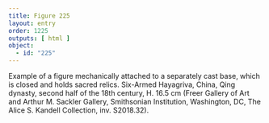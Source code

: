 ```yaml
---
title: Figure 225
layout: entry
order: 1225
outputs: [ html ]
object:
  - id: "225"
---
```


Example of a figure mechanically attached to a separately cast base, which is closed and holds sacred relics. Six-Armed Hayagriva, China, Qing dynasty, second half of the 18th century, H. 16.5 cm (Freer Gallery of Art and Arthur M. Sackler Gallery, Smithsonian Institution, Washington, DC, The Alice S. Kandell Collection, inv. S2018.32).
